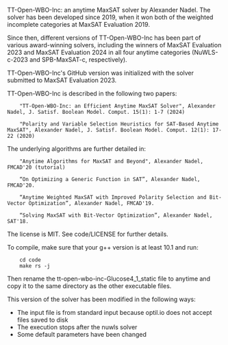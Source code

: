 TT-Open-WBO-Inc: an anytime MaxSAT solver by Alexander Nadel. The solver has been developed since 2019, when it won both of the weighted incomplete categories at MaxSAT Evaluation 2019. 

Since then, different versions of TT-Open-WBO-Inc has been part of various award-winning solvers, including the winners of MaxSAT Evaluation 2023 and MaxSAT Evaluation 2024 in all four anytime categories (NuWLS-c-2023 and SPB-MaxSAT-c, respectively). 

TT-Open-WBO-Inc's GitHub version was initialized with the solver submitted to MaxSAT Evaluation 2023. 

TT-Open-WBO-Inc is described in the following two papers:

        "TT-Open-WBO-Inc: an Efficient Anytime MaxSAT Solver", Alexander Nadel, J. Satisf. Boolean Model. Comput. 15(1): 1-7 (2024)
        
        "Polarity and Variable Selection Heuristics for SAT-Based Anytime MaxSAT", Alexander Nadel, J. Satisf. Boolean Model. Comput. 12(1): 17-22 (2020)

The underlying algorithms are further detailed in:

        "Anytime Algorithms for MaxSAT and Beyond", Alexander Nadel, FMCAD'20 (tutorial)
  
        “On Optimizing a Generic Function in SAT”, Alexander Nadel, FMCAD'20.  
  
        “Anytime Weighted MaxSAT with Improved Polarity Selection and Bit-Vector Optimization”, Alexander Nadel, FMCAD'19.
  
        “Solving MaxSAT with Bit-Vector Optimization”, Alexander Nadel, SAT'18.

The license is MIT. See code/LICENSE for further details.

To compile, make sure that your g++ version is at least 10.1 and run:

        cd code
        make rs -j

Then rename the tt-open-wbo-inc-Glucose4_1_static file to anytime and copy it to the same directory as the other executable files.

This version of the solver has been modified in the following ways:

 - The input file is from standard input because optil.io does not accept files saved to disk
 - The execution stops after the nuwls solver
 - Some default parameters have been changed
   
